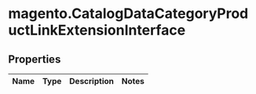 # magento.CatalogDataCategoryProductLinkExtensionInterface

## Properties
Name | Type | Description | Notes
------------ | ------------- | ------------- | -------------


